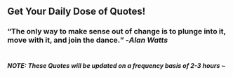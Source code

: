 ## Get Your Daily Dose of Quotes!
### <q>The only way to make sense out of change is to plunge into it, move with it, and join the dance.</q> -<em>Alan Watts</em> <br><br>
##### NOTE: These Quotes will be updated on a frequency basis of 2-3 hours ~
